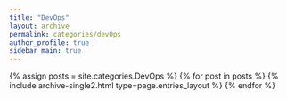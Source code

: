 ```yaml
---
title: "DevOps"
layout: archive
permalink: categories/devOps
author_profile: true
sidebar_main: true
---
```


{% assign posts = site.categories.DevOps %}
{% for post in posts %} {% include archive-single2.html type=page.entries_layout %} {% endfor %}
